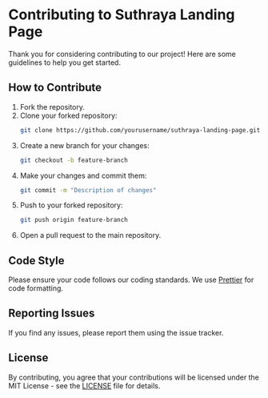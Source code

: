 # Contributing to Suthraya Landing Page

Thank you for considering contributing to our project! Here are some guidelines to help you get started.

## How to Contribute

1. Fork the repository.
2. Clone your forked repository:
   ```bash
   git clone https://github.com/yourusername/suthraya-landing-page.git
   ```
3. Create a new branch for your changes:
   ```bash
   git checkout -b feature-branch
   ```
4. Make your changes and commit them:
   ```bash
   git commit -m "Description of changes"
   ```
5. Push to your forked repository:
   ```bash
   git push origin feature-branch
   ```
6. Open a pull request to the main repository.

## Code Style

Please ensure your code follows our coding standards. We use [Prettier](https://prettier.io/) for code formatting.

## Reporting Issues

If you find any issues, please report them using the issue tracker.

## License

By contributing, you agree that your contributions will be licensed under the MIT License - see the [LICENSE](LICENSE) file for details.
